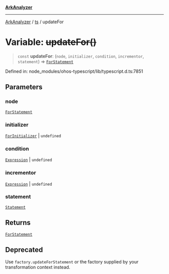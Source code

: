 [**ArkAnalyzer**](../../../../README.md)

***

[ArkAnalyzer](../../../../globals.md) / [ts](../README.md) / updateFor

# Variable: ~~updateFor()~~

> `const` **updateFor**: (`node`, `initializer`, `condition`, `incrementor`, `statement`) => [`ForStatement`](../interfaces/ForStatement.md)

Defined in: node\_modules/ohos-typescript/lib/typescript.d.ts:7851

## Parameters

### node

[`ForStatement`](../interfaces/ForStatement.md)

### initializer

[`ForInitializer`](../type-aliases/ForInitializer.md) | `undefined`

### condition

[`Expression`](../interfaces/Expression.md) | `undefined`

### incrementor

[`Expression`](../interfaces/Expression.md) | `undefined`

### statement

[`Statement`](../interfaces/Statement.md)

## Returns

[`ForStatement`](../interfaces/ForStatement.md)

## Deprecated

Use `factory.updateForStatement` or the factory supplied by your transformation context instead.
